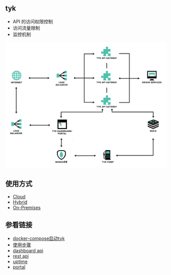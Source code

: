 ## tyk

- API 的访问权限控制
- 访问流量限制
- 监控机制

![](image/pump3.png)


## 使用方式

- [Cloud](https://tyk.io/docs/get-started/with-tyk-cloud/)
- [Hybrid](https://tyk.io/docs/get-started/with-tyk-hybrid/)
- [On-Premises](https://tyk.io/docs/get-started/with-tyk-on-premise/)


## 参看链接
- [docker-compose启动tyk](tyk-docker/README.md)
- [使用步骤](tutorial.md)
- [dashboard api](dashboard_api/README.md)
- [rest api](rest_api/README.md)
- [uptime](uptime_test.md)
- [portal](Portal/README.md)